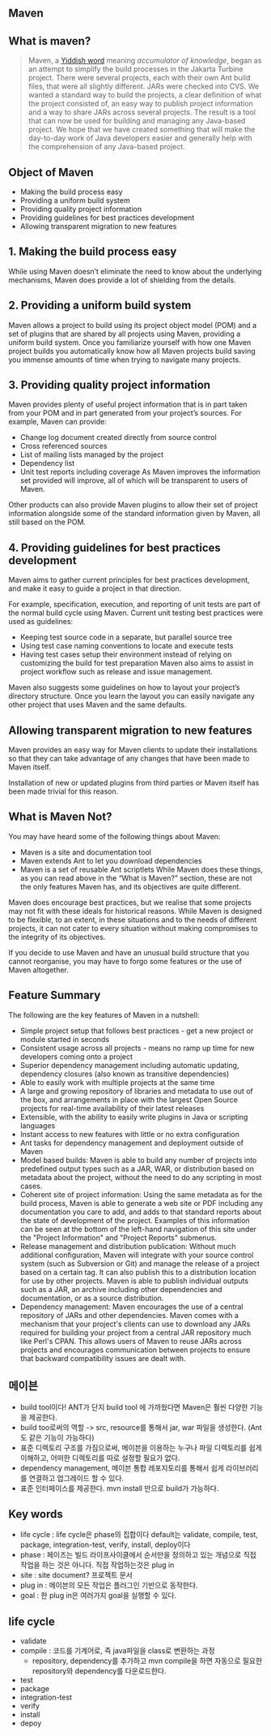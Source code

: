 ## Maven

## What is maven?
> Maven, a [Yiddish word](https://en.wikipedia.org/wiki/Maven) meaning *accumulator of knowledge*, began as an attempt to simplify the build processes in the Jakarta Turbine project. There were several projects, each with their own Ant build files, that were all slightly different. JARs were checked into CVS. We wanted a standard way to build the projects, a clear definition of what the project consisted of, an easy way to publish project information and a way to share JARs across several projects.
The result is a tool that can now be used for building and managing any Java-based project. We hope that we have created something that will make the day-to-day work of Java developers easier and generally help with the comprehension of any Java-based project.

## Object of Maven
- Making the build process easy
- Providing a uniform build system
- Providing quality project information
- Providing guidelines for best practices development
- Allowing transparent migration to new features

## 1. Making the build process easy
While using Maven doesn’t eliminate the need to know about the underlying mechanisms, Maven does provide a lot of shielding from the details.

## 2. Providing a uniform build system
Maven allows a project to build using its project object model (POM) and a set of plugins that are shared by all projects using Maven, providing a uniform build system. Once you familiarize yourself with how one Maven project builds you automatically know how all Maven projects build saving you immense amounts of time when trying to navigate many projects.

## 3. Providing quality project information
Maven provides plenty of useful project information that is in part taken from your POM and in part generated from your project’s sources. For example, Maven can provide:

- Change log document created directly from source control
- Cross referenced sources
- List of mailing lists managed by the project
- Dependency list
- Unit test reports including coverage
As Maven improves the information set provided will improve, all of which will be transparent to users of Maven.

Other products can also provide Maven plugins to allow their set of project information alongside some of the standard information given by Maven, all still based on the POM.

## 4. Providing guidelines for best practices development
Maven aims to gather current principles for best practices development, and make it easy to guide a project in that direction.

For example, specification, execution, and reporting of unit tests are part of the normal build cycle using Maven. Current unit testing best practices were used as guidelines:

- Keeping test source code in a separate, but parallel source tree
- Using test case naming conventions to locate and execute tests
- Having test cases setup their environment instead of relying on customizing the build for test preparation
Maven also aims to assist in project workflow such as release and issue management.

Maven also suggests some guidelines on how to layout your project’s directory structure. Once you learn the layout you can easily navigate any other project that uses Maven and the same defaults.

## Allowing transparent migration to new features
Maven provides an easy way for Maven clients to update their installations so that they can take advantage of any changes that have been made to Maven itself.

Installation of new or updated plugins from third parties or Maven itself has been made trivial for this reason.

## What is Maven Not?
You may have heard some of the following things about Maven:

- Maven is a site and documentation tool
- Maven extends Ant to let you download dependencies
- Maven is a set of reusable Ant scriptlets
While Maven does these things, as you can read above in the “What is Maven?” section, these are not the only features Maven has, and its objectives are quite different.

Maven does encourage best practices, but we realise that some projects may not fit with these ideals for historical reasons. While Maven is designed to be flexible, to an extent, in these situations and to the needs of different projects, it can not cater to every situation without making compromises to the integrity of its objectives.

If you decide to use Maven and have an unusual build structure that you cannot reorganise, you may have to forgo some features or the use of Maven altogether.

## Feature Summary
The following are the key features of Maven in a nutshell:

- Simple project setup that follows best practices - get a new project or module started in seconds
- Consistent usage across all projects - means no ramp up time for new developers coming onto a project
- Superior dependency management including automatic updating, dependency closures (also known as transitive dependencies)
- Able to easily work with multiple projects at the same time
- A large and growing repository of libraries and metadata to use out of the box, and arrangements in place with the largest Open Source projects for real-time availability of their latest releases
- Extensible, with the ability to easily write plugins in Java or scripting languages
- Instant access to new features with little or no extra configuration
- Ant tasks for dependency management and deployment outside of Maven
- Model based builds: Maven is able to build any number of projects into predefined output types such as a JAR, WAR, or distribution based on metadata about the project, without the need to do any scripting in most cases.
- Coherent site of project information: Using the same metadata as for the build process, Maven is able to generate a web site or PDF including any documentation you care to add, and adds to that standard reports about the state of development of the project. Examples of this information can be seen at the bottom of the left-hand navigation of this site under the "Project Information" and "Project Reports" submenus.
- Release management and distribution publication: Without much additional configuration, Maven will integrate with your source control system (such as Subversion or Git) and manage the release of a project based on a certain tag. It can also publish this to a distribution location for use by other projects. Maven is able to publish individual outputs such as a JAR, an archive including other dependencies and documentation, or as a source distribution.
- Dependency management: Maven encourages the use of a central repository of JARs and other dependencies. Maven comes with a mechanism that your project's clients can use to download any JARs required for building your project from a central JAR repository much like Perl's CPAN. This allows users of Maven to reuse JARs across projects and encourages communication between projects to ensure that backward compatibility issues are dealt with.

## 메이븐
- build tool이다! ANT가 단지 build tool 에 가까웠다면 Maven은 훨씬 다양한 기능을 제공한다.
- build too로써의 역할 -> src, resource를 통해서 jar, war 파일을 생성한다. (Ant도 같은 기능이 가능하다)
- 표준 디렉토리 구조를 가짐으로써, 메이븐을 이용하는 누구나 파일 디렉토리를 쉽게 이해하고, 어떠한 디렉토리를 따로 설정할 필요가 없다.
- dependency management, 메이븐 통합 레포지토리를 통해서 쉽게 라이브러리를 연결하고 업그레이드 할 수 있다.
- 표준 인터페이스를 제공한다. mvn install 만으로 build가 가능하다.
## Key words
- life cycle : life cycle은 phase의 집합이다 default는 validate, compile, test, package, integration-test, verify, install, deploy이다
- phase : 페이즈는 빌드 라이프사이클에서 순서만을 정의하고 있는 개념으로 직접 작업을 하는 것은 아니다. 직접 작업하는것은 plug in
- site : site document? 프로젝트 문서
- plug in : 메이븐의 모든 작업은 플러그인 기반으로 동작한다. 
- goal : 한 plug in은 여러가지 goal을 실행할 수 있다. 

## life cycle
- validate
- compile : 코드를 기계어로, 즉 java파일을 class로 변환하는 과정
  - repository, dependency를 추가하고 mvn compile을 하면 자동으로 필요한 repository와 dependency를 다운로드한다.
- test
- package
- integration-test
- verify
- install
- depoy
